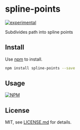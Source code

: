 # spline-points

[![experimental](http://badges.github.io/stability-badges/dist/experimental.svg)](http://github.com/badges/stability-badges)

Subdivides path into spline points

## Install

Use [npm](https://npmjs.com/) to install.

```sh
npm install spline-points --save
```

## Usage

[![NPM](https://nodei.co/npm/spline-points.png)](https://www.npmjs.com/package/spline-points)

## License

MIT, see [LICENSE.md](http://github.com/vorg/spline-points/blob/master/LICENSE.md) for details.
